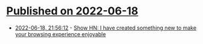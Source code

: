 # [Published on 2022-06-18](index.md)

* [2022-06-18, 21:56:12](https://news.ycombinator.com/item?id=31794175) - [Show HN: I have created something new to make your browsing experience enjoyable](https://productivitytoolset.com)
